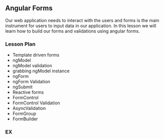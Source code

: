 ## Angular Forms

Our web application needs to interact with the users and forms is the main instrument for users to input data in our application.
In this lesson we will learn how to build our forms and validations using angular forms.

### Lesson Plan

- Template driven forms
- ngModel
- ngModel validation
- grabbing ngModel instance
- ngForm
- ngForm Validation
- ngSubmit
- Reactive forms
- FormControl
- FormControl Validation
- AsyncValidation
- FormGroup
- FormBuilder

### EX


